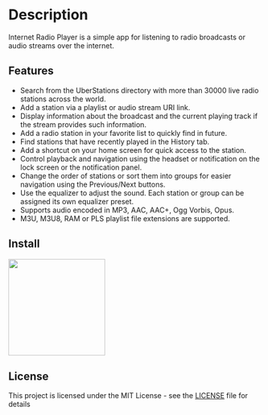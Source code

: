 # Description

Internet Radio Player is a simple app for listening to radio broadcasts or audio streams over the internet.
## Features

- Search from the UberStations directory with more than 30000 live radio stations across the world.
- Add a station via a playlist or audio stream URI link.
- Display information about the broadcast and the current playing track if the stream provides such information.
- Add a radio station in your favorite list to quickly find in future.
- Find stations that have recently played in the History tab.
- Add a shortcut on your home screen for quick access to the station.
- Control playback and navigation using the headset or notification on the lock screen or the notification panel.
- Change the order of stations or sort them into groups for easier navigation using the Previous/Next buttons.
- Use the equalizer to adjust the sound. Each station or group can be assigned its own equalizer preset.
- Supports audio encoded in MP3, AAC, AAC+, Ogg Vorbis, Opus.
- M3U, M3U8, RAM or PLS playlist file extensions are supported.
 
## Install

[<img src="https://play.google.com/intl/en_us/badges/images/generic/en_badge_web_generic.png" width="192">][link]

[link]: https://play.google.com/store/apps/details?id=io.github.vladimirmi.internetradioplayer
    
## License

This project is licensed under the MIT License - see the [LICENSE](LICENSE) file for details
